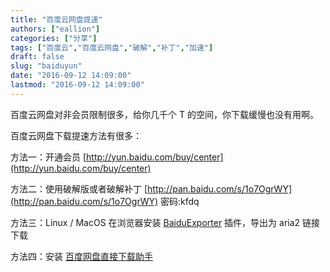 ```yaml
---
title: "百度云网盘提速"
authors: ["eallion"]
categories: ["分享"]
tags: ["百度云","百度云网盘","破解","补丁","加速"]
draft: false
slug: "baiduyun"
date: "2016-09-12 14:09:00"
lastmod: "2016-09-12 14:09:00"
---
```


百度云网盘对非会员限制很多，给你几千个 T 的空间，你下载缓慢也没有用啊。

百度云网盘下载提速方法有很多：

方法一：开通会员 [http://yun.baidu.com/buy/center](http://yun.baidu.com/buy/center)

方法二：使用破解版或者破解补丁 [http://pan.baidu.com/s/1o7OgrWY](http://pan.baidu.com/s/1o7OgrWY) 密码:kfdq

方法三：Linux / MacOS 在浏览器安装 [BaiduExporter](https://github.com/acgotaku/BaiduExporter) 插件，导出为 aria2 链接下载

方法四：安装 [百度网盘直接下载助手](http://www.appinn.com/baidu-pan-files-download/)
